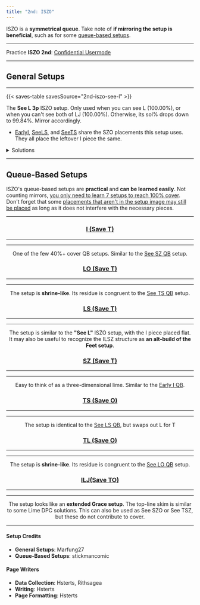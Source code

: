 ```yaml
---
title: "2nd: ISZO"
---
```

<head>
<meta
    name="description"
    content="ISZO 2nd's Standard and Queue-Based Setups"
  />
</head>

ISZO is a **symmetrical queue**. Take note of **if mirroring the setup is beneficial**, such as for some <a href="#queue-based-setups">queue-based setups</a>.
<hr class="small">

Practice **ISZO 2nd**: [Confidential Usermode](https://himitsuconfidential.github.io/downstack-practice/usermode.html/=[ISZO]p4,*p7)
___
## General Setups
<hr class="small">
<div class="second-setup-body">
	<div class="second-setup-display">
		<div class="setup-image">
			<figfumen src="v115@NhQ4GeBtR4RpEeBtQ4RpJeAgWkAT3kTAyvTABBoo2A?RY0vAQo78A1no2Ap588AwcUrDFbEVC" id="2nd-iszo-see-l">
		</div>
		{{< saves-table savesSource="2nd-iszo-see-l" >}}
		<div class="setup-writeup">
			<p>The <strong>See <span class="mino">L</span> 3p</strong> ISZO setup. Only used when you can see <span class="mino">L</span> (<span title="2160/2160">100.00%</span>), or when you can't see both of <span class="mino">LJ</span> (<span title="1440/1440">100.00%</span>). Otherwise, its sol% drops down to <span title="5032/5040">99.84%</span>. Mirror accordingly.
				<ul>
					<li>
						<a href="#i-lj-t">Early<span class="mino">I</span></a>, <a href="#ls-t">See<span class="mino">LS</span></a>, and <a href="#ts-o">See<span class="mino">TS</span></a> share the <span class="mino">SZO</span> placements this setup uses. They all place the leftover <span class="mino">I</span> piece the same.
					</li>
				</ul>
			</p>
		</div>
	</div>
	<details>
		<summary>Solutions</summary>
		<div>
			<h4>Minimals</h4>
			<div>
				<figfumen src="v115@9gwhglQ4Bti0RpwhglR4BtA8g0RpwhhlQ4F80hE8Je?AgWTADX7rDy4CwBFb0KBW1ZOBFrvAA" size="16">
				<figfumen src="v115@9gwhh0Btzhglwhg0R4BtA8ilwhR4wwF8whg0ywE8Je?AgWTADX7rDy4CwBFbsABTFzABFrvAA" size="16">
				<figfumen src="v115@9gwhQ4Btwwi0RpwhR4ywA8g0RpwhilF8whglQ4BtE8?JeAgWTADX7rDy4CwBFbsABS1Y9AFrvAA" size="16">
				<figfumen src="v115@9gxhili0RpxhglAtR4A8g0RpxhBtF8xhAtR4E8JeAg?WTADX7rDy4CwBFbU9AQVk2AFrvAA" size="16">
				<figfumen src="v115@9gwhilwwi0RpwhBtywA8g0RpwhglBtF80hE8JeAgWT?ADX7rDy4CwBFb85ARl+5AFrvAA" size="16">
			</div>	
			<hr class="small">
			<h4>Extras</h4>
			<div>
				<figfumen src="v115@9gg03hgli0AtR4A8ilRpBtF8RpAtR4E8JeAgWsAlEv?XEhoo2AmXyTASILdD2488AQeM2ABlClEFMVABBoo2AS7nAB?4ngHB" size="16">
				<figfumen src="v115@9gg0R4BtzhglzhBtA8ili0wwF8R4ywE8JeAgWrAlEv?XEhoo2AmXyTASILdD2488AwWM2ABlClEFMVABBoo2AY1gHB?FrvAA" size="16">
			</div>
		</div>
	</details>
</div>
<hr>

## Queue-Based Setups
ISZO's queue-based setups are **practical** and **can be learned easily**. Not counting mirrors, <u>you only need to learn 7 setups to reach 100% cover</u>. Don't forget that some <u>placements that aren't in the setup image may still be placed</u> as long as it does not interfere with the necessary pieces.
<hr class="small">
<center>
	<div class="second-standard-queuebased-body">
		<section id="i-lj-t">
			<div class="second-standard-queuebased">
				<h3>
					<a href="#i-lj-t"><span class="mino">I</span> (Save <span class="mino">T</span>)</a>
				</h3>
				<hr class="small">
				<div class="second-standard-queuebased-image">
					<figfumen src="v115@KhBtEezhBtR4RpAezhR4AeRpJeAgWdAT4UTASoUSAS?4MrDmXyrDFbEVCFbMLEyoo2AqAAAA">
					<figfumen src="v115@9gh0R4BthlRpg0R4B8BtglRpJ8g0F8glB8JeAgWTAD?X7rDy4CwBFbEEBQVk2AFrvAA">
				</div>
				<div class="second-standard-queuebased-writeup">
					<hr class="small">
					<p>
						One of the few 40%+ cover QB setups. Similar to the <a href="#sz-t">See <span class="mino">SZ</span> QB</a> setup.
					</p>
				</div>
			</div>
		</section>
		<section id="lo-t">
			<div class="second-standard-queuebased">
				<h3>
					<a href="#lo-t"><span class="mino">LO</span> (Save <span class="mino">T</span>)</a>
				</h3>
				<hr class="small">
				<div class="second-standard-queuebased-image">
					<figfumen src="v115@KhRpBeilAeR4RpBtglRpR4zhBtRpJeAgWIAT4UTASY?LgC">
					<figfumen src="v115@9gh0R4Btzhg0R4B8BtC8g0S8JeAgWUADX7rDy4CwBF?b85AVFM6A0ngHB">
				</div>
				<div class="second-standard-queuebased-writeup">
					<hr class="small">
					<p>
						The setup is <strong>shrine-like</strong>. Its residue is congruent to the <a href="#ts-o">See <span class="mino">TS</span> QB</a> setup.
					</p>
				</div>
			</div>
		</section>
		<section id="ls-t">
			<div class="second-standard-queuebased">
				<h3>
					<a href="#ls-t"><span class="mino">LS</span> (Save <span class="mino">T</span>)</a>
				</h3>
				<hr class="small">
				<div class="second-standard-queuebased-image">
					<figfumen src="v115@+gglQ4HeglR4BeQ4DehlQ4BtR4RpAezhBtQ4RpJeAg?WIAT4UTASYrtC">
					<figfumen src="v115@9gwhB8Bti0RpwhC8BtA8g0RpwhI8whI8JeAgWUADX7?rDy4CwBFb85AU1oRB2ngHB">
				</div>
				<div class="second-standard-queuebased-writeup">
					<hr class="small">
					<p>
						The setup is similar to the <strong>"See L"</strong> ISZO setup, with the I piece placed flat.<br>				
						It may also be useful to recognize the <span class="mino">ILSZ</span> structure as <strong>an alt-build of the Feet setup</strong>.
					</p>
				</div>
			</div>
		</section>
		<section id="sz-t">
			<div class="second-standard-queuebased">
				<h3>
					<a href="#sz-t"><span class="mino">SZ</span> (Save <span class="mino">T</span>)</a>
				</h3>
				<hr class="small">
				<div class="second-standard-queuebased-image">
					<figfumen src="v115@IhT4BtCeT4DtRpAezhBtAeRpJeAgWIAT4UTASIjFD">
					<figfumen src="v115@9gh0zhhlRpg0F8glRpJ8g0F8glB8JeAgWUADX7rDy4?CwBFb85AU1oRB2ngHB">
				</div>
				<div class="second-standard-queuebased-writeup">
					<hr class="small">
					<p>
						Easy to think of as a three-dimensional lime. Similar to the <a href="#i-lj-t">Early <span class="mino">I</span> QB</a>.
					</p>
				</div>
			</div>
		</section>
		<section id="ts-o">
			<div class="second-standard-queuebased">
				<h3>
					<a href="#ts-o"><span class="mino">TS</span> (Save <span class="mino">O</span>)</a>
				</h3>
				<hr class="small">
				<div class="second-standard-queuebased-image">
					<figfumen src="v115@/gQ4HewwR4BeQ4CeywQ4BtR4RpAezhBtQ4RpJeAgWI?AT4UTASY9tC">
					<figfumen src="v115@9gh0A8Btzhglg0C8BtA8ilJ8g0I8JeAgWUADX7rDy4?CwBFb85AU1oRB2ngHB">
				</div>
				<div class="second-standard-queuebased-writeup">
					<hr class="small">
					<p>
						The setup is identical to the <a href="#ls-t">See <span class="mino">LS</span> QB</a>, but swaps out <span class="mino">L</span> for <span class="mino">T</span>
					</p>
				</div>
			</div>
		</section>
		<section id="tl-o">
			<div class="second-standard-queuebased">
				<h3>
					<a href="#tl-o"><span class="mino">TL</span> (Save <span class="mino">O</span>)</a>
				</h3>
				<hr class="small">
				<div class="second-standard-queuebased-image">
					<figfumen src="v115@KhRpBeQ4hlywRpBtR4glAewwzhBtQ4glJeAgWIAT4U?TASYVWC">
					<figfumen src="v115@9gh0R4Btzhg0R4B8BtM8g0I8JeAgWUADX7rDy4CwBF?b85AU1oRB2ngHB">
				</div>
				<div class="second-standard-queuebased-writeup">
					<hr class="small">
					<p>
						The setup is <strong>shrine-like</strong>. Its residue is congruent to the <a href="#lo-t">See <span class="mino">LO</span> QB</a> setup.
					</p>
				</div>
			</div>
		</section>
		<section id="ilj-to">
			<div class="second-standard-queuebased">
				<h3>
					<a href="#ilj-to"><span class="mino">ILJ</span>(Save <span class="mino">TO</span>)</a>
				</h3>
				<hr class="small">
				<div class="second-standard-queuebased-image">
					<figfumen src="v115@9gilzhi0glAtRpDeQ4g0BtRpDeR4AtzhDeQ4JeAgWJ?AT4UTASo8VCqAAAA">
					<figfumen src="v115@9gN8RpR4F8RpBtG8R4BtA8JeAgWTADX7rDy4CwBFbU?9AO0XOBFrvAA">
					<figfumen src="v115@9gN8Q4ywF8R4BtG8Q4wwBtA8JeAgWTADX7rDy4CwBF?bU9AO0XOBFrvAA">
				</div>
				<hr class="small">
				<div class="second-standard-queuebased-writeup">
					<p>
						The setup looks like an <strong>extended Grace setup</strong>. The top-line skim is similar to some Lime DPC solutions. This can also be used as See <span class="mino">SZO</span> or See <span class="mino">TSZ</span>, but these do not contribute to cover.
					</p>
				</div>
			</div>
		</section>
	</div>
</center>
<hr>
<div class="credits">
	<div class="credit-section">
		<h4>Setup Credits</h4>
		<ul>
			<li><strong>General Setups</strong>: Marfung27</li>
			<li><strong>Queue-Based Setups</strong>: stickmancomic</li>
		</ul>
	</div>
	<div class="credit-section">
		<h4>Page Writers</h4>
		<ul>
			<li><strong>Data Collection</strong>: Hsterts, Rithsagea</li>
			<li><strong>Writing</strong>: Hsterts</li>
			<li><strong>Page Formatting</strong>: Hsterts</li>
		</ul>
	</div>
</div>